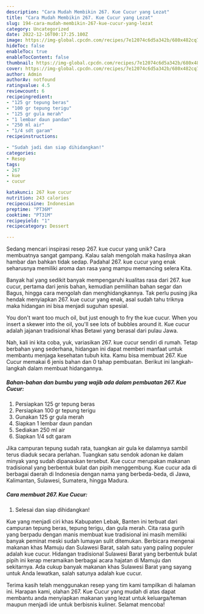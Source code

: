 ```yaml
---
description: "Cara Mudah Membikin 267. Kue Cucur yang Lezat"
title: "Cara Mudah Membikin 267. Kue Cucur yang Lezat"
slug: 194-cara-mudah-membikin-267-kue-cucur-yang-lezat
category: Uncategorized
date: 2022-12-16T00:17:25.100Z
image: https://img-global.cpcdn.com/recipes/7e12074c6d5a342b/680x482cq70/267-kue-cucur-foto-resep-utama.jpg
hideToc: false
enableToc: true
enableTocContent: false
thumbnail: https://img-global.cpcdn.com/recipes/7e12074c6d5a342b/680x482cq70/267-kue-cucur-foto-resep-utama.jpg
cover: https://img-global.cpcdn.com/recipes/7e12074c6d5a342b/680x482cq70/267-kue-cucur-foto-resep-utama.jpg
author: Admin
authorAv: notfound
ratingvalue: 4.5
reviewcount: 6
recipeingredient:
- "125 gr tepung beras"
- "100 gr tepung terigu"
- "125 gr gula merah"
- "1 lembar daun pandan"
- "250 ml air"
- "1/4 sdt garam"
recipeinstructions:

- "Sudah jadi dan siap dihidangkan!"
categories:
- Resep
tags:
- 267
- kue
- cucur

katakunci: 267 kue cucur 
nutrition: 243 calories
recipecuisine: Indonesian
preptime: "PT36M"
cooktime: "PT31M"
recipeyield: "1"
recipecategory: Dessert

---
```





Sedang mencari inspirasi resep 267. kue cucur yang unik? Cara membuatnya sangat gampang. Kalau salah mengolah maka hasilnya akan hambar dan bahkan tidak sedap. Padahal 267. kue cucur yang enak seharusnya memiliki aroma dan rasa yang mampu memancing selera Kita.





Banyak hal yang sedikit banyak mempengaruhi kualitas rasa dari 267. kue cucur, pertama dari jenis bahan, kemudian pemilihan bahan segar dan Bagus, hingga cara mengolah dan menghidangkannya. Tak perlu pusing jika hendak menyiapkan 267. kue cucur yang enak,      asal sudah tahu triknya maka hidangan ini bisa menjadi suguhan spesial.














You don&#39;t want too much oil, but just enough to fry the kue cucur. When you insert a skewer into the oil, you&#39;ll see lots of bubbles around it. Kue cucur adalah jajanan tradisional khas Betawi yang berasal dari pulau Jawa.






Nah, kali ini kita coba, yuk, variasikan 267. kue cucur sendiri di rumah. Tetap berbahan yang sederhana, hidangan ini dapat memberi manfaat untuk membantu menjaga kesehatan tubuh kita. Kamu bisa membuat 267. Kue Cucur memakai 6 jenis bahan dan 0 tahap pembuatan. Berikut ini langkah-langkah dalam membuat hidangannya.

<!--inarticleads1-->

##### Bahan-bahan dan bumbu yang wajib ada dalam pembuatan 267. Kue Cucur:

1. Persiapkan 125 gr tepung beras
1. Persiapkan 100 gr tepung terigu
1. Gunakan 125 gr gula merah
1. Siapkan 1 lembar daun pandan
1. Sediakan 250 ml air
1. Siapkan 1/4 sdt garam


Jika campuran tepung sudah rata, tuangkan air gula ke dalamnya sambil terus diaduk secara perlahan. Tuangkan satu sendok adonan ke dalam minyak yang sudah dipanaskan tersebut. Kue cucur merupakan makanan tradisional yang berbentuk bulat dan pipih menggembung. Kue cucur ada di berbagai daerah di Indonesia dengan nama yang berbeda-beda, di Jawa, Kalimantan, Sulawesi, Sumatera, hingga Madura. 

<!--inarticleads2-->

##### Cara membuat 267. Kue Cucur:


1. Selesai dan siap dihidangkan!

Kue yang menjadi ciri khas Kabupaten Lebak, Banten ini terbuat dari campuran tepung beras, tepung terigu, dan gula merah. Cita rasa gurih yang berpadu dengan manis membuat kue tradisional ini masih memiliki banyak peminat meski sudah lumayan sulit ditemukan. Berbicara mengenai makanan khas Mamuju dan Sulawesi Barat, salah satu yang paling populer adalah kue cucur. Hidangan tradisional Sulawesi Barat yang berbentuk bulat pipih ini kerap meramaikan berbagai acara hajatan di Mamuju dan sekitarnya. Ada cukup banyak makanan khas Sulawesi Barat yang sayang untuk Anda lewatkan, salah satunya adalah kue cucur. 

Terima kasih telah menggunakan resep yang tim kami tampilkan di halaman ini. Harapan kami, olahan 267. Kue Cucur yang mudah di atas dapat membantu anda menyiapkan makanan yang lezat untuk keluarga/teman maupun menjadi ide untuk berbisnis kuliner. Selamat mencoba!
